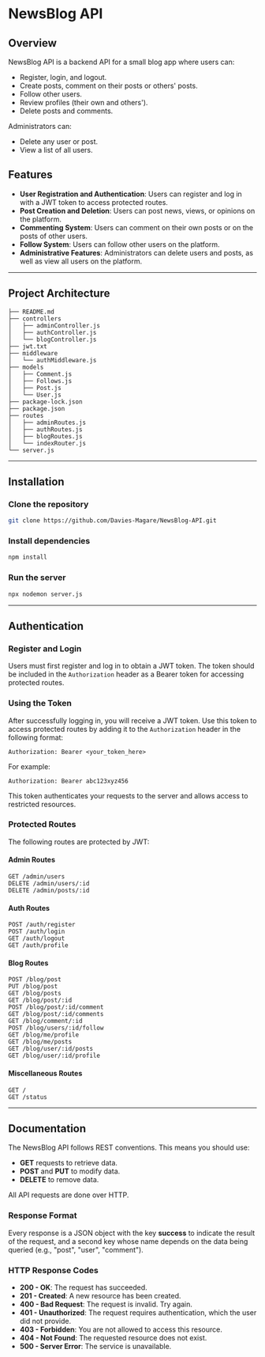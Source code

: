 # NewsBlog API

## Overview
NewsBlog API is a backend API for a small blog app where users can:
- Register, login, and logout.
- Create posts, comment on their posts or others' posts.
- Follow other users.
- Review profiles (their own and others').
- Delete posts and comments.

Administrators can:
- Delete any user or post.
- View a list of all users.

## Features

- **User Registration and Authentication**: Users can register and log in with a JWT token to access protected routes.
- **Post Creation and Deletion**: Users can post news, views, or opinions on the platform.
- **Commenting System**: Users can comment on their own posts or on the posts of other users.
- **Follow System**: Users can follow other users on the platform.
- **Administrative Features**: Administrators can delete users and posts, as well as view all users on the platform.

---

## Project Architecture

```
├── README.md
├── controllers
│   ├── adminController.js
│   ├── authController.js
│   └── blogController.js
├── jwt.txt
├── middleware
│   └── authMiddleware.js
├── models
│   ├── Comment.js
│   ├── Follows.js
│   ├── Post.js
│   └── User.js
├── package-lock.json
├── package.json
├── routes
│   ├── adminRoutes.js
│   ├── authRoutes.js
│   ├── blogRoutes.js
│   └── indexRouter.js
└── server.js
```

---

## Installation

### Clone the repository

```bash
git clone https://github.com/Davies-Magare/NewsBlog-API.git
```

### Install dependencies

```bash
npm install
```

### Run the server

```bash
npx nodemon server.js
```

---

## Authentication

### Register and Login
Users must first register and log in to obtain a JWT token. The token should be included in the `Authorization` header as a Bearer token for accessing protected routes.

### Using the Token
After successfully logging in, you will receive a JWT token. Use this token to access protected routes by adding it to the `Authorization` header in the following format:

```http
Authorization: Bearer <your_token_here>
```
For example:

```http
Authorization: Bearer abc123xyz456
```
This token authenticates your requests to the server and allows access to restricted resources.

### Protected Routes
The following routes are protected by JWT:

#### Admin Routes
```http
GET /admin/users
DELETE /admin/users/:id
DELETE /admin/posts/:id
```

#### Auth Routes
```http
POST /auth/register
POST /auth/login
GET /auth/logout
GET /auth/profile
```

#### Blog Routes
```http
POST /blog/post
PUT /blog/post
GET /blog/posts
GET /blog/post/:id
POST /blog/post/:id/comment
GET /blog/post/:id/comments
GET /blog/comment/:id
POST /blog/users/:id/follow
GET /blog/me/profile
GET /blog/me/posts
GET /blog/user/:id/posts
GET /blog/user/:id/profile
```

#### Miscellaneous Routes
```http
GET /
GET /status
```

---

## Documentation

The NewsBlog API follows REST conventions. This means you should use:
- **GET** requests to retrieve data.
- **POST** and **PUT** to modify data.
- **DELETE** to remove data.

All API requests are done over HTTP.

### Response Format
Every response is a JSON object with the key **success** to indicate the result of the request, and a second key whose name depends on the data being queried (e.g., "post", "user", "comment").

### HTTP Response Codes
- **200 - OK**: The request has succeeded.
- **201 - Created**: A new resource has been created.
- **400 - Bad Request**: The request is invalid. Try again.
- **401 - Unauthorized**: The request requires authentication, which the user did not provide.
- **403 - Forbidden**: You are not allowed to access this resource.
- **404 - Not Found**: The requested resource does not exist.
- **500 - Server Error**: The service is unavailable.


